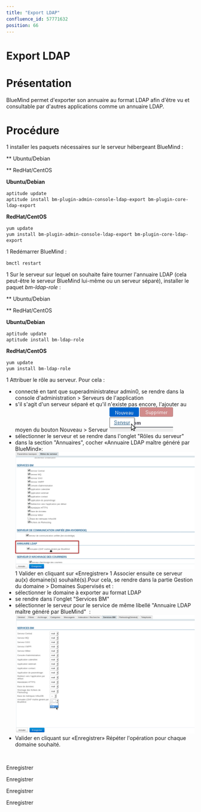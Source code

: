 ```yaml
---
title: "Export LDAP"
confluence_id: 57771632
position: 66
---
```

# Export LDAP


# Présentation

BlueMind permet d'exporter son annuaire au format LDAP afin d'être vu et consultable par d'autres applications comme un annuaire LDAP.


# Procédure

1 
installer les paquets nécessaires sur le serveur hébergeant BlueMind :


**
Ubuntu/Debian


**
RedHat/CentOS


**Ubuntu/Debian**

```
aptitude update
aptitude install bm-plugin-admin-console-ldap-export bm-plugin-core-ldap-export
```


**RedHat/CentOS**

```
yum update
yum install bm-plugin-admin-console-ldap-export bm-plugin-core-ldap-export
```


1 
Redémarrer BlueMind :


```
bmctl restart
```


1 
Sur le serveur sur lequel on souhaite faire tourner l'annuaire LDAP (cela peut-être le serveur BlueMind lui-même ou un serveur séparé), installer le paquet *bm-ldap-role* :


**
Ubuntu/Debian


**
RedHat/CentOS


**Ubuntu/Debian**

```
aptitude update
aptitude install bm-ldap-role
```


**RedHat/CentOS**

```
yum update
yum install bm-ldap-role
```


1 Attribuer le rôle au serveur. Pour cela :
  - connecté en tant que superadministrateur admin0, se rendre dans la console d'administration > Serveurs de l'application
  - s'il s'agit d'un serveur séparé et qu'il n'existe pas encore, l'ajouter au moyen du bouton Nouveau > Serveur ![](../../attachments/57771632/57771638.png)
  - sélectionner le serveur et se rendre dans l'onglet "Rôles du serveur"
  - dans la section "Annuaires", cocher «Annuaire LDAP maître généré par BlueMind»:![](../../attachments/57771632/57771637.png)
1 Valider en cliquant sur «Enregistrer»
1 Associer ensuite ce serveur au(x) domaine(s) souhaité(s).Pour cela, se rendre dans la partie Gestion du domaine > Domaines Supervisés et :
  - sélectionner le domaine à exporter au format LDAP
  - se rendre dans l'onglet "Services BM"
  - sélectionner le serveur pour le service de même libellé "Annuaire LDAP maître généré par BlueMind"  :![](../../attachments/57771632/57771636.png)
  - Valider en cliquant sur «Enregistrer»
Répéter l'opération pour chaque domaine souhaité.


 

Enregistrer

Enregistrer

Enregistrer

Enregistrer

